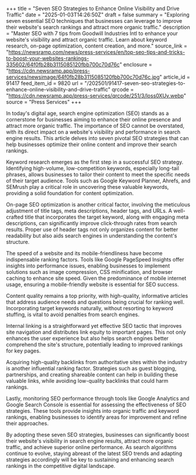 +++
title = "Seven SEO Strategies to Enhance Online Visibility and Drive Traffic"
date = "2025-01-03T14:26:50Z"
draft = false
summary = "Exploring seven essential SEO techniques that businesses can leverage to improve their website's search rankings and attract more organic traffic."
description = "Master SEO with 7 tips from Goodwill Industries Intl to enhance your website's visibility and attract organic traffic. Learn about keyword research, on-page optimization, content creation, and more."
source_link = "https://newsramp.com/news/press-services/en/top-seo-tips-and-tricks-to-boost-your-websites-rankings-335602/64f0fb28b3115085120fbb700c70d76c"
enclosure = "https://cdn.newsramp.app/press-services/newsimage/64f0fb28b3115085120fbb700c70d76c.jpg"
article_id = 91417
feed_item_id = 9820
url = "/202501/91417-seven-seo-strategies-to-enhance-online-visibility-and-drive-traffic"
qrcode = "https://cdn.newsramp.app/press-services/qrcode/251/3/loss0XUv.webp"
source = "Press Services"
+++

<p>In today's digital age, search engine optimization (SEO) stands as a cornerstone for businesses aiming to enhance their online presence and attract more organic traffic. The importance of SEO cannot be overstated, with its direct impact on a website's visibility and performance in search engine results. This article delves into seven pivotal SEO strategies that can help businesses optimize their online content and improve their search rankings.</p><p>Keyword research emerges as the first step in a successful SEO strategy. Identifying high-volume, low-competition keywords, especially long-tail phrases, allows businesses to tailor their content to meet the specific needs of their target audience. Tools such as Google Keyword Planner, Ahrefs, and SEMrush play a critical role in uncovering these valuable keywords, providing a solid foundation for content optimization.</p><p>On-page SEO optimization is another critical factor, involving the meticulous adjustment of title tags, meta descriptions, header tags, and URLs. A well-crafted title that incorporates the target keyword, along with engaging meta descriptions, can significantly improve click-through rates from search results. Proper use of header tags not only organizes content for better readability but also aids search engines in understanding the content's structure.</p><p>The speed of a website and its mobile-friendliness have become indispensable ranking factors. Tools like Google PageSpeed Insights offer insights into performance issues, enabling businesses to implement solutions such as image compression, CSS minification, and browser caching to enhance site speed. Given the predominance of mobile internet usage, ensuring a mobile-friendly website is essential for SEO success.</p><p>Content quality remains a top priority, with high-quality, informative articles that address audience needs and questions being crucial for ranking well. Incorporating target keywords naturally, without resorting to keyword stuffing, is vital to avoid penalties from search engines.</p><p>Internal linking is a straightforward yet effective SEO tactic that improves site navigation and distributes link equity to important pages. This not only enhances the user experience but also helps search engines better comprehend the site's structure, potentially leading to improved rankings for key pages.</p><p>Acquiring high-quality backlinks from authoritative sites within the industry is another influential ranking factor. Strategies such as guest blogging, partnerships, and creating shareable content can help in building these valuable links, while avoiding low-quality backlinks that could harm rankings.</p><p>Lastly, monitoring SEO performance through tools like Google Analytics and Google Search Console is essential for assessing the effectiveness of SEO strategies. These tools provide insights into organic traffic and keyword rankings, enabling businesses to identify areas for improvement and refine their approaches.</p><p>By adopting these seven SEO strategies, businesses can significantly boost their website's visibility in search engine results, attract more organic traffic, and achieve superior online performance. As search algorithms continue to evolve, staying abreast of the latest SEO trends and adapting strategies accordingly will be key to sustaining and enhancing search rankings in the competitive digital landscape.</p>
